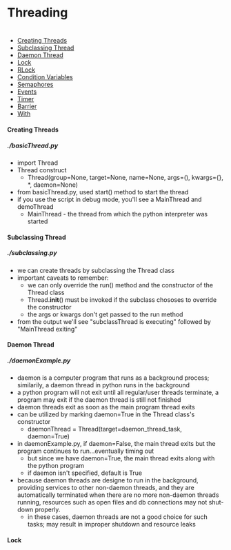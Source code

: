 # Threading
#
- [Creating Threads](#creating-threads)
- [Subclassing Thread](#subclassing-thread)
- [Daemon Thread](#daemon-thread)
- [Lock](#lock)
- [RLock](#rlock)
- [Condition Variables](#condition-variables)
- [Semaphores](#semaphores)
- [Events](#events)
- [Timer](#timer)
- [Barrier](#barrier)
- [With](#with)

#### Creating Threads
##### ./basicThread.py
- import Thread
- Thread construct
    - Thread(group=None, target=None, name=None, args=(), kwargs={}, *, daemon=None)
- from basicThread.py, used start() method to start the thread
- if you use the script in debug mode, you'll see a MainThread and demoThread
    - MainThread - the thread from which the python interpreter was started

#### Subclassing Thread
##### ./subclassing.py
- we can create threads by subclassing the Thread class
- important caveats to remember:
    - we can only override the run() method and the constructor of the Thread class
    - Thread.__init__() must be invoked if the subclass chososes to override the constructor
    - the args or kwargs don't get passed to the run method
- from the output we'll see "subclassThread is executing" followed by "MainThread exiting"

#### Daemon Thread
##### ./daemonExample.py
- daemon is a computer program that runs as a background process; similarily, a daemon thread in python runs in the background
- a python program will not exit until all regular/user threads terminate, a program may exit if the daemon thread is still not finished
- daemon threads exit as soon as the main program thread exits
- can be utilized by marking daemon=True in the Thread class's constructor
    - daemonThread = Thread(target=daemon_thread_task, daemon=True)
- in daemonExample.py, if daemon=False, the main thread exits but the program continues to run...eventually timing out
    - but since we have daemon=True, the main thread exits along with the python program
    - if daemon isn't specified, default is True
- because daemon threads are designe to run in the background, providing services to other non-daemon threads, and they are automatically terminated when there are no more non-daemon threads running, resources such as open files and db connections may not shut-down properly.
    - in these cases, daemon threads are not a good choice for such tasks; may result in improper shutdown and resource leaks

#### Lock
